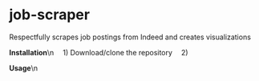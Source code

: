 # job-scraper
Respectfully scrapes job postings from Indeed and creates visualizations

<strong>Installation</strong>\n
&emsp;1) Download/clone the repository
&emsp;2) 

<strong>Usage</strong>\n
